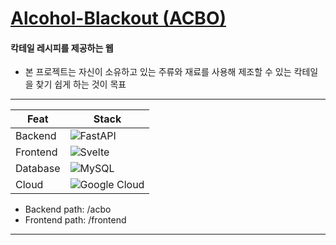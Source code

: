 # [Alcohol-Blackout (ACBO)](https://acbo.site)
#### 칵테일 레시피를 제공하는 웹
- 본 프로젝트는 자신이 소유하고 있는 주류와 재료를 사용해 제조할 수 있는 칵테일을 찾기 쉽게 하는 것이 목표

---

| Feat     | Stack                                                                                                                         |
|----------|-------------------------------------------------------------------------------------------------------------------------------|
| Backend  | ![FastAPI](https://img.shields.io/badge/FastAPI-005571?style=for-the-badge&logo=fastapi)                                      |
| Frontend | ![Svelte](https://img.shields.io/badge/svelte-%23f1413d.svg?style=for-the-badge&logo=svelte&logoColor=white)                  |
| Database | ![MySQL](https://img.shields.io/badge/mysql-%2300f.svg?style=for-the-badge&logo=mysql&logoColor=white)                        |
| Cloud    | ![Google Cloud](https://img.shields.io/badge/GoogleCloud-%234285F4.svg?style=for-the-badge&logo=google-cloud&logoColor=white) |     

- Backend path: /acbo
- Frontend path: /frontend

---

